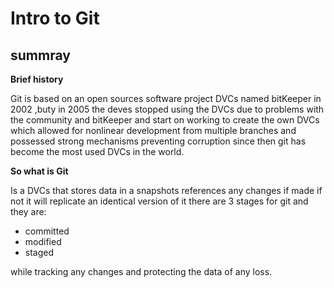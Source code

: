 # Intro to Git

## summray

**Brief history**

Git is based on an open sources software project DVCs named bitKeeper in 2002 ,buty in 2005 the deves stopped using the DVCs due to problems with the community and bitKeeper and start on working to create the own DVCs which allowed for nonlinear development from multiple branches and possessed strong mechanisms preventing corruption since then git has become the most used DVCs in the world.

**So what is Git**

Is a DVCs that stores data in a snapshots references any changes if made if not it will replicate an identical version of it there are 3 stages for git and they are:

* committed 
* modified 
* staged 

while tracking any changes and protecting the data of any loss.